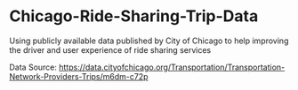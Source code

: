 # Chicago-Ride-Sharing-Trip-Data
Using publicly available data published by City of Chicago to help improving the driver and user experience of ride sharing services


Data Source: https://data.cityofchicago.org/Transportation/Transportation-Network-Providers-Trips/m6dm-c72p
